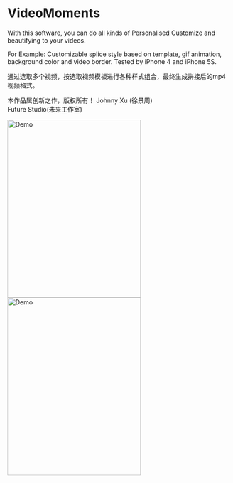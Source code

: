 # VideoMoments
With this software, you can do all kinds of Personalised Customize and  beautifying to your videos. 

For Example:  Customizable splice style based on template,  gif animation, background color and video border. Tested by iPhone 4 and iPhone 5S.
  
  
通过选取多个视频，按选取视频模板进行各种样式组合，最终生成拼接后的mp4视频格式。 
  
本作品属创新之作，版权所有！
Johnny Xu (徐景周)  
Future Studio(未来工作室) 

<img src="https://github.com/xujingzhou/VideoMoments/blob/master/Resource/Demo/Demo.gif" width = "300" height = "400" alt="Demo" align=center />

<img src="https://github.com/xujingzhou/VideoMoments/blob/master/Resource/Demo/CN_640x960_0.jpg" width = "300" height = "400" alt="Demo" align=center />

	  
